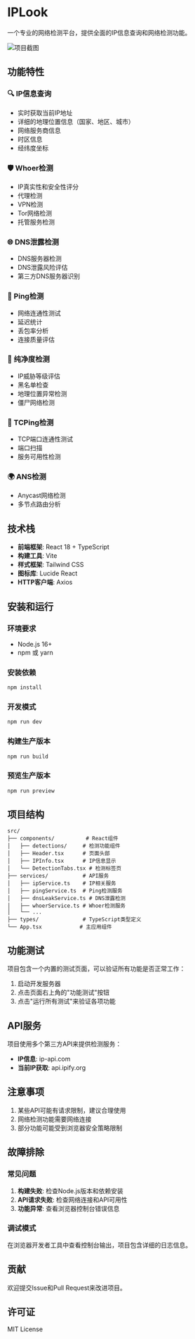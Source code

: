 # IPLook

一个专业的网络检测平台，提供全面的IP信息查询和网络检测功能。

![项目截图](assets/project-screenshot.png)

## 功能特性

### 🔍 IP信息查询
- 实时获取当前IP地址
- 详细的地理位置信息（国家、地区、城市）
- 网络服务商信息
- 时区信息
- 经纬度坐标

### 🛡️ Whoer检测
- IP真实性和安全性评分
- 代理检测
- VPN检测
- Tor网络检测
- 托管服务检测

### 🌐 DNS泄露检测
- DNS服务器检测
- DNS泄露风险评估
- 第三方DNS服务器识别

### 📡 Ping检测
- 网络连通性测试
- 延迟统计
- 丢包率分析
- 连接质量评估

### 🎯 纯净度检测
- IP威胁等级评估
- 黑名单检查
- 地理位置异常检测
- 僵尸网络检测

### 🔌 TCPing检测
- TCP端口连通性测试
- 端口扫描
- 服务可用性检测

### 🌍 ANS检测
- Anycast网络检测
- 多节点路由分析

## 技术栈

- **前端框架**: React 18 + TypeScript
- **构建工具**: Vite
- **样式框架**: Tailwind CSS
- **图标库**: Lucide React
- **HTTP客户端**: Axios

## 安装和运行

### 环境要求
- Node.js 16+
- npm 或 yarn

### 安装依赖
```bash
npm install
```

### 开发模式
```bash
npm run dev
```

### 构建生产版本
```bash
npm run build
```

### 预览生产版本
```bash
npm run preview
```

## 项目结构

```
src/
├── components/          # React组件
│   ├── detections/     # 检测功能组件
│   ├── Header.tsx      # 页面头部
│   ├── IPInfo.tsx      # IP信息显示
│   └── DetectionTabs.tsx # 检测标签页
├── services/           # API服务
│   ├── ipService.ts    # IP相关服务
│   ├── pingService.ts  # Ping检测服务
│   ├── dnsLeakService.ts # DNS泄露检测
│   ├── whoerService.ts # Whoer检测服务
│   └── ...
├── types/              # TypeScript类型定义
└── App.tsx            # 主应用组件
```

## 功能测试

项目包含一个内置的测试页面，可以验证所有功能是否正常工作：

1. 启动开发服务器
2. 点击页面右上角的"功能测试"按钮
3. 点击"运行所有测试"来验证各项功能

## API服务

项目使用多个第三方API来提供检测服务：

- **IP信息**: ip-api.com
- **当前IP获取**: api.ipify.org

## 注意事项

1. 某些API可能有请求限制，建议合理使用
2. 网络检测功能需要网络连接
3. 部分功能可能受到浏览器安全策略限制

## 故障排除

### 常见问题

1. **构建失败**: 检查Node.js版本和依赖安装
2. **API请求失败**: 检查网络连接和API可用性
3. **功能异常**: 查看浏览器控制台错误信息

### 调试模式

在浏览器开发者工具中查看控制台输出，项目包含详细的日志信息。

## 贡献

欢迎提交Issue和Pull Request来改进项目。

## 许可证

MIT License